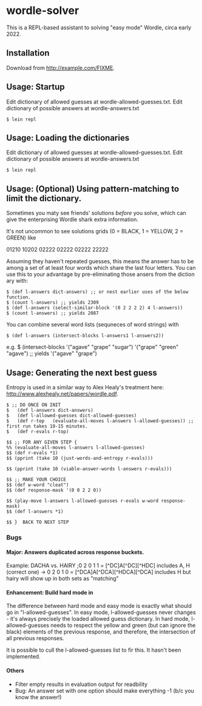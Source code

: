 # wordle-solver

This is a REPL-based assistant to solving "easy mode" Wordle, circa early 2022.


## Installation

Download from http://example.com/FIXME.

## Usage: Startup

Edit dictionary of allowed guesses at wordle-allowed-guesses.txt.
Edit dictionary of possible answers at wordle-answers.txt

    $ lein repl

## Usage: Loading the dictionaries

Edit dictionary of allowed guesses at wordle-allowed-guesses.txt.
Edit dictionary of possible answers at wordle-answers.txt

    $ lein repl


## Usage: (Optional) Using pattern-matching to limit the dictionary.

Sometimes you maty see friends' solutions *before* you solve, which can give the enterprising Wordle shark extra information.

It's not uncommon to see solutions grids (0 = BLACK, 1 = YELLOW, 2 = GREEN) like 

01210
10202
02222
02222
02222
22222

Assuming they haven't repeated guesses, this means the answer has to be among a set of at least four words which share the last four letters.  You can use this to your advantage by pre-eliminating those ansers from the diction ary with:

	$ (def l-answers dict-answers) ;; or nest earlier uses of the below function.
	$ (count l-answers) ;; yields 2309
	$ (def l-answers (select-similar-block '(0 2 2 2 2) 4 l-answers))
	$ (count l-answers) ;; yields 2087

You can combine several word lists (sequneces of word strings) with

	$ (def l-answers (intersect-blocks l-answers1 l-answers2))

e.g. 
	$ (intersect-blocks '("agave" "grape" "sugar") '("grape" "green" "agave") ;; yields '("agave" "grape")

## Usage: Generating the next best guess

Entropy is used in a similar way to Alex Healy's treatment here: http://www.alexhealy.net/papers/wordle.pdf.

	$ ;; DO ONCE ON INIT
	$	(def l-answers dict-answers)
	$	(def l-allowed-guesses dict-allowed-guesses)
	$	(def r-top   (evaluate-all-moves l-answers l-allowed-guesses)) ;; first run takes 10-15 minutes.
	$	(def r-evals r-top)

	$$ ;; FOR ANY GIVEN STEP {
  	%% (evaluate-all-moves l-answers l-allowed-guesses)
    $$ (def r-evals *1)
  	$$ (pprint (take 10 (just-words-and-entropy r-evals)))

 	$$ (pprint (take 10 (viable-answer-words l-answers r-evals)))

  	$$ ;; MAKE YOUR CHOICE
	$$ (def w-word "cleat")
	$$ (def response-mask '(0 0 2 2 0))

	$$ (play-move l-answers l-allowed-guesses r-evals w-word response-mask)
	$$ (def l-answers *1)

	$$ }  BACK TO NEXT STEP
### Bugs


#### Major: Answers duplicated across response buckets.

Example: DACHA vs. HAIRY
;0 2 0 1 1 = [^DC]A[^DC][^HDC] includes A, H
(correct one) -> 0 2 0 1 0 = [^DCA]A[^DCA][^HDCA][^DCA] includes H
but hairy will show up in both sets as "matching" 


#### Enhancement: Build hard mode in

The difference between hard mode and easy mode is exactly what should go in "l-allowed-guesses".
In easy mode, l-allowed-guesses never changes - it's always precisely the loaded allowed guess dictionary.
In hard mode, l-allowed-guesses needs to respect the yellow and green (but can ignore the black) elements of the previous response, and therefore, the intersection of all previous responses.  

It is possible to cull the l-allowed-guesses list to fir this.  It hasn't been implemented.

#### Others

- Filter empty results in evaluation output for readbility
- Bug: An answer set with one option should make everything -1 (b/c you know the answer!)
